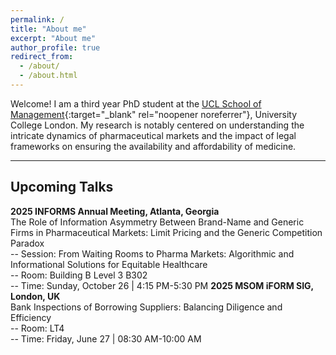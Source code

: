 ```yaml
---
permalink: /
title: "About me"
excerpt: "About me"
author_profile: true
redirect_from: 
  - /about/
  - /about.html
---
```


Welcome! I am a third year PhD student at the [UCL School of Management](https://www.mgmt.ucl.ac.uk){:target="_blank" rel="noopener noreferrer"}, University College London. My research is notably centered on understanding the intricate dynamics of pharmaceutical markets and the impact of legal frameworks on ensuring the availability and affordability of medicine.

***
## Upcoming Talks
<!--## Talks -->
<b>2025 INFORMS Annual Meeting, Atlanta, Georgia</b> \
The Role of Information Asymmetry Between Brand-Name and Generic Firms in Pharmaceutical Markets: Limit Pricing and the Generic Competition Paradox \
-- Session: From Waiting Rooms to Pharma Markets: Algorithmic and Informational Solutions for Equitable Healthcare \
-- Room: Building B Level 3 B302 \
-- Time: Sunday, October 26 | 4:15 PM-5:30 PM 
<b>2025 MSOM iFORM SIG, London, UK</b> \
Bank Inspections of Borrowing Suppliers: Balancing Diligence and Efficiency \
-- Room: LT4 \
-- Time: Friday, June 27 | 08:30 AM-10:00 AM




